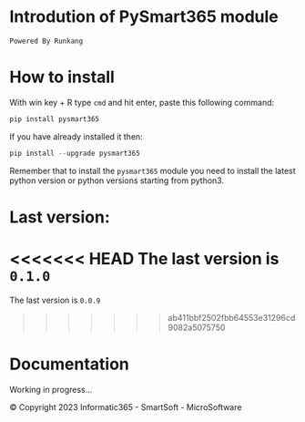 # Introdution of PySmart365 module

`Powered By Runkang`

# How to install
With win key + R type `cmd` and hit enter, paste this following command:
``` Python
pip install pysmart365

```
If you have already installed it then:
``` Python
pip install --upgrade pysmart365

```
Remember that to install the `pysmart365` module you need to install the latest python version or python versions starting from python3.
# Last version:
<<<<<<< HEAD
The last version is `0.1.0`
=======
The last version is `0.0.9`
>>>>>>> ab411bbf2502fbb64553e31296cd9082a5075750
# Documentation
Working in progress...


© Copyright 2023 Informatic365 - SmartSoft - MicroSoftware